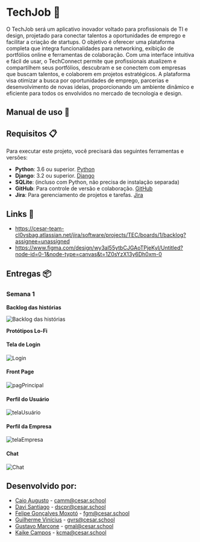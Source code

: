 # TechJob 🚀

O TechJob será um aplicativo inovador voltado para profissionais de TI e design, projetado para conectar talentos a oportunidades de emprego e facilitar a criação de startups. O objetivo é oferecer uma plataforma completa que integra funcionalidades para networking, exibição de portfólios online e ferramentas de colaboração. Com uma interface intuitiva e fácil de usar, o TechConnect permite que profissionais atualizem e compartilhem seus portfólios, descubram e se conectem com empresas que buscam talentos, e colaborem em projetos estratégicos. A plataforma visa otimizar a busca por oportunidades de emprego, parcerias e desenvolvimento de novas ideias, proporcionando um ambiente dinâmico e eficiente para todos os envolvidos no mercado de tecnologia e design.

## Manual de uso 📖

## Requisitos 📋

Para executar este projeto, você precisará das seguintes ferramentas e versões:

- **Python**: 3.6 ou superior. [Python](https://www.python.org/downloads/)
- **Django**: 3.2 ou superior. [Django](https://www.djangoproject.com/)
- **SQLite**: (incluso com Python, não precisa de instalação separada)
- **GitHub**: Para controle de versão e colaboração. [GitHub](https://github.com/)
- **Jira**: Para gerenciamento de projetos e tarefas. [Jira](https://www.atlassian.com/software/jira)

## Links 🔗
- https://cesar-team-cl0vsbag.atlassian.net/jira/software/projects/TEC/boards/1/backlog?assignee=unassigned
- https://www.figma.com/design/wy3al55ytbCJGAoTPjeKyI/Untitled?node-id=0-1&node-type=canvas&t=1Z0sYzX13y6Dh0xm-0

## Entregas 📦

### Semana 1

**Backlog das histórias**

![Backlog das histórias](img/historias.png)

**Protótipos Lo-Fi**

#### Tela de Login
![Login](img/login.png)

#### Front Page

![pagPrincipal](img/frontpage.png)

#### Perfil do Usuário

![telaUsuário](img/perfilusuario.png)

#### Perfil da Empresa

![telaEmpresa](img/perfilempresa.png)

#### Chat

![Chat](img/chat.png)

## Desenvolvido por:

- [Caio Augusto](https://github.com/CaioAugustoMachadoDeMelo) - camm@cesar.school
- [Davi Santiago](https://github.com/Davicas01) - dscpr@cesar.school
- [Felipe Gonçalves Moxotó](https://github.com/Moxoto2k) - fgm@cesar.school
- [Guilherme Vinícius](https://github.com/GuilhermeRangelSilva) - gvrs@cesar.school
- [Gustavo Marcone](https://github.com/Gustaguiar02) - gmal@cesar.school
- [Kaike Campos](https://github.com/Kaik-e) - kcma@cesar.school 


